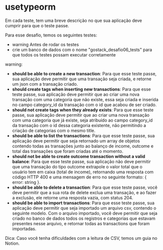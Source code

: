 # usetypeorm
Em cada teste, tem uma breve descrição no que sua aplicação deve cumprir para que o teste passe.

Para esse desafio, temos os seguintes testes:

- warning Antes de rodar os testes
- crie um banco de dados com o nome "gostack_desafio06_tests" para que todos os testes possam executar corretamente 

warning:

- **should be able to create a new transaction**: Para que esse teste passe, sua aplicação deve permitir que uma transação seja criada, e retorne um json com a transação criado.
- **should create tags when inserting new transactions**: Para que esse teste passe, sua aplicação deve permitir que ao criar uma nova transação com uma categoria que não existe, essa seja criada e inserida no campo category_id da transação com o id que acabou de ser criado.
- **should not create tags when they already exists**: Para que esse teste passe, sua aplicação deve permitir que ao criar uma nova transação com uma categoria que já existe, seja atribuído ao campo category_id da transação com o id dessa categoria existente, não permitindo a criação de categorias com o mesmo title.
- **should be able to list the transactions**: Para que esse teste passe, sua aplicação deve permitir que seja retornado um array de objetos contendo todas as transações junto ao balanço de income, outcome e total das transações que foram criadas até o momento.
- **should not be able to create outcome transaction without a valid balance**: Para que esse teste passe, sua aplicação não deve permitir que uma transação do tipo outcome extrapole o valor total que o usuário tem em caixa (total de income), retornando uma resposta com código HTTP 400 e uma mensagem de erro no seguinte formato: { error: string }.
- **should be able to delete a transaction**: Para que esse teste passe, você deve permitir que a sua rota de delete exclua uma transação, e ao fazer a exclusão, ele retorne uma resposta vazia, com status 204.
- **should be able to import transactions**: Para que esse teste passe, sua aplicação deve permitir que seja importado um arquivo csv, contendo o seguinte modelo. Com o arquivo importado, você deve permitir que seja criado no banco de dados todos os registros e categorias que estavam presentes nesse arquivo, e retornar todas as transactions que foram importadas.

Dica: Caso você tenha dificuldades com a leitura de CSV, temos um guia no Notion.
